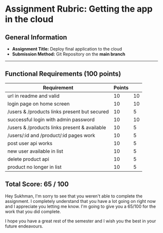 # Assignment Rubric: Getting the app in the cloud

## General Information

- **Assignment Title:** Deploy final application to the cloud
- **Submission Method:** Git Repository on the **main branch**

---

## Functional Requirements (100 points)

| Requirement                                  | Points |    |
|----------------------------------------------|--------|----|
| url in readme and valid                      | 10     | 10 |
| login page on home screen                    | 10     | 10 |
| /users & /products links present but secured | 10     | 5  |
| successful login with admin password         | 10     | 10 |
| /users & /products links present & available | 10     | 5  |
| /users/:id and /product/:id pages work       | 10     | 5  |
| post  user api works                         | 10     | 5  |
| new user available in list                   | 10     | 5  |
| delete product api                           | 10     | 5  |
| product no longer in list                    | 10     | 5  |

## Total Score: 65 / 100

Hey Sukhman, I'm sorry to see that you weren't able to complete the assignment. I completely
understand that you have a lot going on right now and I appreciate you letting me know.
I'm going to give you a 65/100 for the work that you did complete. 

I hope you have a great rest of the semester and I wish you the best in your future endeavours.

